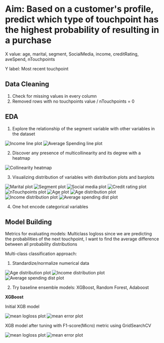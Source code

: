 # Aim: Based on a customer's profile, predict which type of touchpoint has the highest probability of resulting in a purchase
X value: age, marital, segment, SocialMedia, income, creditRating, aveSpend, nTouchpoints

Y label: Most recent touchpoint
## Data Cleaning
1. Check for missing values in every column
2. Removed rows with no touchpoints value / nTouchpoints = 0
## EDA
1. Explore the relationship of the segment variable with other variables in the dataset

![Income line plot](/images/plot1.png)
![Average Spending line plot](/images/plot2.png)

2. Discover any presence of multicollinearity and its degree with a heatmap

![Collinearity heatmap](/images/plot3.png)

3. Visualizing distribution of variables with distribution plots and barplots

![Marital plot](/images/plot4.png)
![Segment plot](/images/plot5.png)
![Social media plot](/images/plot6.png)
![Credit rating plot](/images/plot7.png)
![nTouchpoints plot](/images/plot8.png)
![Age plot](/images/plot9.png)
![Age distribution plot](/images/plot10.png)
![Income distribution plot](/images/plot11.png)
![Average spending dist plot](/images/plot12.png)

4. One hot encode categorical variables

## Model Building

Metrics for evaluating models: Multiclass logloss since we are predicting the probabilities of the next touchpoint, I want to find the average difference between all probability distributions

Multi-class classification approach: 

1. Standardize/normalize numerical data

![Age distribution plot](/images/plot13.png)
![Income distribution plot](/images/plot14.png)
![Average spending dist plot](/images/plot15.png)

2. Try baseline ensemble models:  XGBoost, Random Forest, Adaboost

**XGBoost**

Initial XGB model

![mean logloss plot](/images/plot16.png)
![mean error plot](/images/plot17.png)

XGB model after tuning with F1-score(Micro) metric using GridSearchCV

![mean logloss plot](/images/plot18.png)
![mean error plot](/images/plot19.png)
